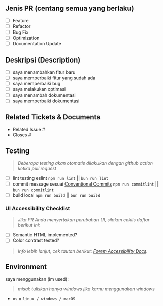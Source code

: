 <!--
    Before submitting a Pull Request, please ensure you've done the following:
    - 👷‍♀️ Create small PRs. In most cases this will be possible.
    - ✅ Provide tests for your changes.
    - 📝 Use descriptive commit messages.
    - 📗 Update any related documentation and include any relevant screenshots.
-->

## Jenis PR (centang semua yang berlaku)

- [ ] Feature
- [ ] Refactor
- [ ] Bug Fix
- [ ] Optimization
- [ ] Documentation Update

## Deskripsi (Description)

<!--
  deskripsikan tentang perubahan yang kamu berikan
  lebih baik jika dijelaskan lebih detail
 -->

- [ ] saya menambahkan fitur baru
- [ ] saya memperbaiki fitur yang sudah ada
- [ ] saya memperbaiki bug
- [ ] saya melakukan optimasi
- [ ] saya menambah dokumentasi
- [ ] saya memperbaiki dokumentasi

## Related Tickets & Documents

<!--
For pull requests that relate or close an issue, please include them
below.  We like to follow [Github's guidance on linking issues to pull requests](https://docs.github.com/en/issues/tracking-your-work-with-issues/linking-a-pull-request-to-an-issue).

For example having the text: "closes #1234" would connect the current pull
request to issue 1234.  And when we merge the pull request, Github will
automatically close the issue.
-->

- Related Issue #
- Closes #

## Testing

> _Beberapa testing akan otomatis dilakukan dengan github action ketika pull request_

- [ ] lint testing eslint `npm run lint` || `bun run lint`
- [ ] commit message sesuai [Conventional Commits](https://gist.github.com/qoomon/5dfcdf8eec66a051ecd85625518cfd13) `npm run commitlint` || `bun run commitlint`
- [ ] build local `npm run build` || `bun run build`

### UI Accessibility Checklist

> _Jika PR Anda menyertakan perubahan UI, silakan ceklis daftar berikut ini:_

- [ ] Semantic HTML implemented?
- [ ] Color contrast tested?

> _Info lebih lanjut, cek tautan berikut: [Forem Accessibility Docs](https://developers.forem.com/frontend/accessibility)._

## Environment

saya menggunakan (im used):

> _misal: tuliskan hanya windows jika kamu menggunakan windows_

- `os` = `linux / windows / macOS`

<!-- jika ada gagal pada salah satu test kami akan mengeceknya kembali -->
<!-- if there is a failure in one of the tests we will check it again -->
